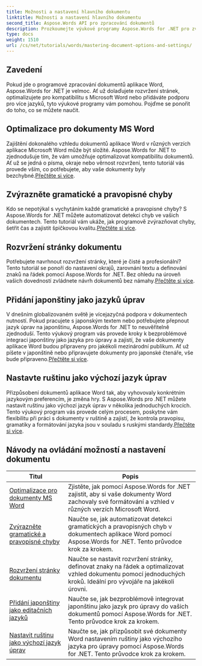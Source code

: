 ```yaml
---
title: Možnosti a nastavení hlavního dokumentu
linktitle: Možnosti a nastavení hlavního dokumentu
second_title: Aspose.Words API pro zpracování dokumentů
description: Prozkoumejte výukové programy Aspose.Words for .NET pro zvládnutí možností a nastavení dokumentu. Naučte se optimalizaci pro Word, kontrolu gramatiky, rozvržení stránek a jazyky úprav.
type: docs
weight: 1510
url: /cs/net/tutorials/words/mastering-document-options-and-settings/
---
```

## Zavedení

Pokud jde o programové zpracování dokumentů aplikace Word, Aspose.Words for .NET je velmoc. Ať už dolaďujete rozvržení stránek, optimalizujete pro kompatibilitu s Microsoft Word nebo přidáváte podporu pro více jazyků, tyto výukové programy vám pomohou. Pojďme se ponořit do toho, co se můžete naučit.

## Optimalizace pro dokumenty MS Word
 Zajištění dokonalého vzhledu dokumentů aplikace Word v různých verzích aplikace Microsoft Word může být složité. Aspose.Words for .NET to zjednodušuje tím, že vám umožňuje optimalizovat kompatibilitu dokumentů. Ať už se jedná o písma, okraje nebo věrnost rozvržení, tento tutoriál vás provede vším, co potřebujete, aby vaše dokumenty byly bezchybné.[Přečtěte si více](./optimize-for-ms-word-document/).

## Zvýrazněte gramatické a pravopisné chyby
 Kdo se nepotýkal s vychytáním každé gramatické a pravopisné chyby? S Aspose.Words for .NET můžete automatizovat detekci chyb ve vašich dokumentech. Tento tutoriál vám ukáže, jak programově zvýrazňovat chyby, šetřit čas a zajistit špičkovou kvalitu.[Přečtěte si více](./highlight-grammatical-and-spelling-errors/).

## Rozvržení stránky dokumentu
Potřebujete navrhnout rozvržení stránky, které je čisté a profesionální? Tento tutoriál se ponoří do nastavení okrajů, zarovnání textu a definování znaků na řádek pomocí Aspose.Words for .NET. Bez ohledu na úroveň vašich dovedností zvládnete návrh dokumentů bez námahy.[Přečtěte si více](./document-page-layout/).

## Přidání japonštiny jako jazyků úprav
 V dnešním globalizovaném světě je vícejazyčná podpora v dokumentech nutností. Pokud pracujete s japonským textem nebo potřebujete přepnout jazyk úprav na japonštinu, Aspose.Words for .NET to neuvěřitelně zjednoduší. Tento výukový program vás provede kroky k bezproblémové integraci japonštiny jako jazyka pro úpravy a zajistí, že vaše dokumenty aplikace Word budou připraveny pro jakékoli mezinárodní publikum. Ať už píšete v japonštině nebo připravujete dokumenty pro japonské čtenáře, vše bude připraveno.[Přečtěte si více](./adding-japanese-as-editing-languages/).

## Nastavte ruštinu jako výchozí jazyk úprav
Přizpůsobení dokumentů aplikace Word tak, aby vyhovovaly konkrétním jazykovým preferencím, je změna hry. S Aspose.Words pro .NET můžete nastavit ruštinu jako výchozí jazyk úprav v několika jednoduchých krocích. Tento výukový program vás provede celým procesem, poskytne vám flexibilitu při práci s dokumenty v ruštině a zajistí, že kontrola pravopisu, gramatiky a formátování jazyka jsou v souladu s ruskými standardy.[Přečtěte si více](./set-russian-as-default-edit-language/).


 ## Návody na ovládání možností a nastavení dokumentu
| Titul | Popis |
| --- | --- |
| [Optimalizace pro dokumenty MS Word](./optimize-for-ms-word-document/) | Zjistěte, jak pomocí Aspose.Words for .NET zajistit, aby si vaše dokumenty Word zachovaly své formátování a vzhled v různých verzích Microsoft Word. |
| [Zvýrazněte gramatické a pravopisné chyby](./highlight-grammatical-and-spelling-errors/) | Naučte se, jak automatizovat detekci gramatických a pravopisných chyb v dokumentech aplikace Word pomocí Aspose.Words for .NET. Tento průvodce krok za krokem. |
| [Rozvržení stránky dokumentu](./document-page-layout/) | Naučte se nastavit rozvržení stránky, definovat znaky na řádek a optimalizovat vzhled dokumentu pomocí jednoduchých kroků. Ideální pro vývojáře na jakékoli úrovni. |
| [Přidání japonštiny jako editačních jazyků](./adding-japanese-as-editing-languages/) | Naučte se, jak bezproblémově integrovat japonštinu jako jazyk pro úpravy do vašich dokumentů pomocí Aspose.Words for .NET. Tento průvodce krok za krokem. |
| [Nastavit ruštinu jako výchozí jazyk úprav](./set-russian-as-default-edit-language/) | Naučte se, jak přizpůsobit své dokumenty Word nastavením ruštiny jako výchozího jazyka pro úpravy pomocí Aspose.Words for .NET. Tento průvodce krok za krokem. |